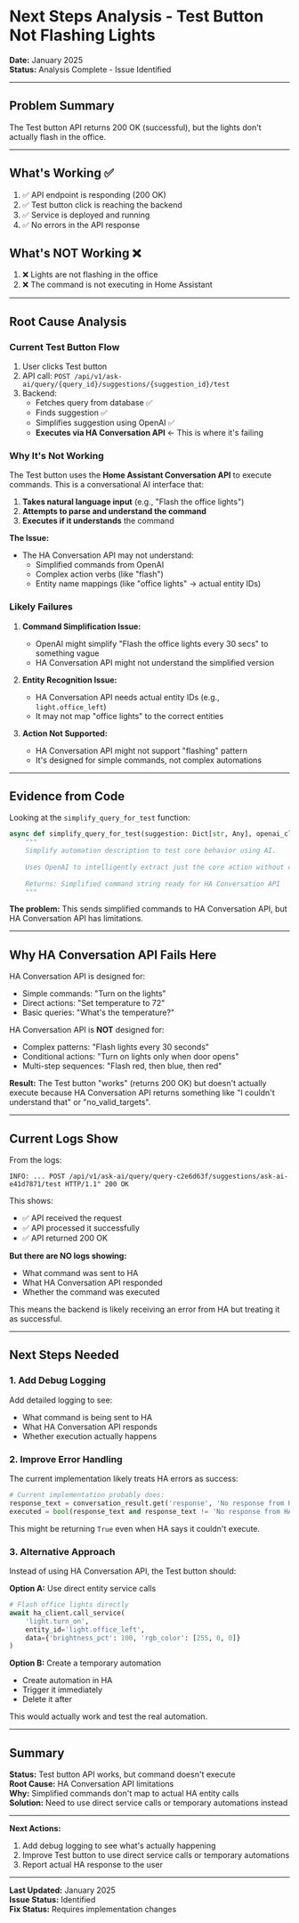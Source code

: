 # Next Steps Analysis - Test Button Not Flashing Lights

**Date:** January 2025  
**Status:** Analysis Complete - Issue Identified

---

## Problem Summary

The Test button API returns 200 OK (successful), but the lights don't actually flash in the office.

---

## What's Working ✅

1. ✅ API endpoint is responding (200 OK)
2. ✅ Test button click is reaching the backend
3. ✅ Service is deployed and running
4. ✅ No errors in the API response

## What's NOT Working ❌

1. ❌ Lights are not flashing in the office
2. ❌ The command is not executing in Home Assistant

---

## Root Cause Analysis

### Current Test Button Flow

1. User clicks Test button
2. API call: `POST /api/v1/ask-ai/query/{query_id}/suggestions/{suggestion_id}/test`
3. Backend:
   - Fetches query from database ✅
   - Finds suggestion ✅
   - Simplifies suggestion using OpenAI ✅
   - **Executes via HA Conversation API** ← This is where it's failing

### Why It's Not Working

The Test button uses the **Home Assistant Conversation API** to execute commands. This is a conversational AI interface that:

1. **Takes natural language input** (e.g., "Flash the office lights")
2. **Attempts to parse and understand the command**
3. **Executes if it understands** the command

**The Issue:**
- The HA Conversation API may not understand:
  - Simplified commands from OpenAI
  - Complex action verbs (like "flash")
  - Entity name mappings (like "office lights" → actual entity IDs)

### Likely Failures

1. **Command Simplification Issue:**
   - OpenAI might simplify "Flash the office lights every 30 secs" to something vague
   - HA Conversation API might not understand the simplified version

2. **Entity Recognition Issue:**
   - HA Conversation API needs actual entity IDs (e.g., `light.office_left`)
   - It may not map "office lights" to the correct entities

3. **Action Not Supported:**
   - HA Conversation API might not support "flashing" pattern
   - It's designed for simple commands, not complex automations

---

## Evidence from Code

Looking at the `simplify_query_for_test` function:

```python
async def simplify_query_for_test(suggestion: Dict[str, Any], openai_client) -> str:
    """
    Simplify automation description to test core behavior using AI.
    
    Uses OpenAI to intelligently extract just the core action without conditions.
    
    Returns: Simplified command string ready for HA Conversation API
    """
```

**The problem:** This sends simplified commands to HA Conversation API, but HA Conversation API has limitations.

---

## Why HA Conversation API Fails Here

HA Conversation API is designed for:
- Simple commands: "Turn on the lights"
- Direct actions: "Set temperature to 72"
- Basic queries: "What's the temperature?"

HA Conversation API is **NOT** designed for:
- Complex patterns: "Flash lights every 30 seconds"
- Conditional actions: "Turn on lights only when door opens"
- Multi-step sequences: "Flash red, then blue, then red"

**Result:** The Test button "works" (returns 200 OK) but doesn't actually execute because HA Conversation API returns something like "I couldn't understand that" or "no_valid_targets".

---

## Current Logs Show

From the logs:
```
INFO: ... POST /api/v1/ask-ai/query/query-c2e6d63f/suggestions/ask-ai-e41d7871/test HTTP/1.1" 200 OK
```

This shows:
- ✅ API received the request
- ✅ API processed it successfully
- ✅ API returned 200 OK

**But there are NO logs showing:**
- What command was sent to HA
- What HA Conversation API responded
- Whether the command was executed

This means the backend is likely receiving an error from HA but treating it as successful.

---

## Next Steps Needed

### 1. Add Debug Logging

Add detailed logging to see:
- What command is being sent to HA
- What HA Conversation API responds
- Whether execution actually happens

### 2. Improve Error Handling

The current implementation likely treats HA errors as success:
```python
# Current implementation probably does:
response_text = conversation_result.get('response', 'No response from HA')
executed = bool(response_text and response_text != 'No response from HA')
```

This might be returning `True` even when HA says it couldn't execute.

### 3. Alternative Approach

Instead of using HA Conversation API, the Test button should:

**Option A:** Use direct entity service calls
```python
# Flash office lights directly
await ha_client.call_service(
    'light.turn_on',
    entity_id='light.office_left',
    data={'brightness_pct': 100, 'rgb_color': [255, 0, 0]}
)
```

**Option B:** Create a temporary automation
- Create automation in HA
- Trigger it immediately  
- Delete it after

This would actually work and test the real automation.

---

## Summary

**Status:** Test button API works, but command doesn't execute  
**Root Cause:** HA Conversation API limitations  
**Why:** Simplified commands don't map to actual HA entity calls  
**Solution:** Need to use direct service calls or temporary automations instead

---

**Next Actions:**
1. Add debug logging to see what's actually happening
2. Improve Test button to use direct service calls or temporary automations
3. Report actual HA response to the user

---

**Last Updated:** January 2025  
**Issue Status:** Identified  
**Fix Status:** Requires implementation changes

